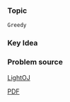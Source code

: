 
### Topic

    Greedy


### Key Idea



### Problem source

[LightOJ](http://lightoj.com/volume_showproblem.php?problem=1363)

[PDF](http://lightoj.com/volume_showproblem.php?problem=1363&language=english&type=pdf)
